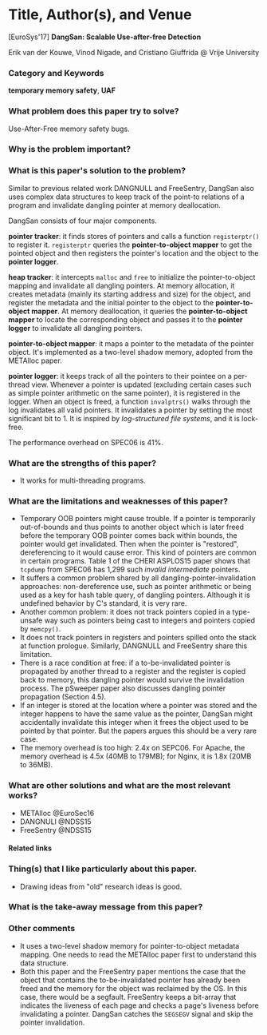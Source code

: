 # Title, Author(s), and Venue
[EuroSys'17] **DangSan: Scalable Use-after-free Detection**

Erik van der Kouwe, Vinod Nigade, and Cristiano Giuffrida
@ Vrije University

### Category and Keywords
**temporary memory safety**, **UAF**

### What problem does this paper try to solve?
Use-After-Free memory safety bugs.

### Why is the problem important?

### What is this paper's solution to the problem?
Similar to previous related work DANGNULL and FreeSentry, DangSan also
uses complex data structures to keep track of the point-to relations of a
program and invalidate dangling pointer at memory deallocation.

DangSan consists of four major components.

**pointer tracker**: it finds stores of pointers and calls a function
`registerptr()` to register it. `registerptr` queries the **pointer-to-object
mapper** to get the pointed object and then registers the pointer's location
and the object to the **pointer logger**.

**heap tracker**: it intercepts `malloc` and `free` to initialize the
pointer-to-object mapping and invalidate all dangling pointers.
At memory allocation, it creates metadata (mainly its starting address and size)
for the object, and register the metadata and the initial pointer to
the object to the **pointer-to-object mapper**.
At memory deallocation, it queries the **pointer-to-object mapper** to
locate the corresponding object and passes it to the **pointer logger** to
invalidate all dangling pointers.

**pointer-to-object mapper**: it maps a pointer to the metadata of the
pointer object. It's implemented as a two-level shadow memory, adopted
from the METAlloc paper.

**pointer logger**: it keeps track of all the pointers to their pointee on
a per-thread view. Whenever a pointer is updated (excluding certain cases
such as simple pointer arithmetic on the same pointer), it is registered in
the logger. When an object is freed, a function `invalptrs()` walks through the
log invalidates all valid pointers. It invalidates a pointer by setting
the most significant bit to 1.
It is inspired by *log-structured file systems*, and it is lock-free.

The performance overhead on SPEC06 is 41%.

### What are the strengths of this paper?
- It works for multi-threading programs.

### What are the limitations and weaknesses of this paper?
- Temporary OOB pointers might cause trouble. If a pointer is temporarily
  out-of-bounds and thus points to another object which is later freed before
  the temporary OOB pointer comes back within bounds, the pointer would get
  invalidated. Then when the pointer is "restored", dereferencing to it
  would cause error. This kind of pointers are common in certain programs.
  Table 1 of the CHERI ASPLOS15 paper shows that `tcpdump` from SPEC06 has
  1,299 such *invalid intermediate* pointers.
- It suffers a common problem shared by all dangling-pointer-invalidation
  approaches: non-dereference use, such as pointer arithmetic or being used
  as a key for hash table query, of dangling pointers. Although it is undefined
  behavior by C's standard, it is very rare.
- Another common problem: it does not track pointers copied in a type-unsafe
  way such as pointers being cast to integers and pointers copied by `memcpy()`.
- It does not track pointers in registers and pointers spilled onto the stack
  at function prologue. Similarly, DANGNULL and FreeSentry share this
  limitation.
- There is a race condition at free: if a to-be-invalidated pointer is
  propagated by another thread to a register and the register is copied back
  to memory, this dangling pointer would survive the invalidation process.
  The pSweeper paper also discusses dangling pointer propagation (Section 4.5).
- If an integer is stored at the location where a pointer was stored and
  the integer happens to have the same value as the pointer, DangSan might
  accidentally invalidate this integer when it frees the object used to be
  pointed by that pointer. But the papers argues this should be
  a very rare case.
- The memory overhead is too high: 2.4x on SEPC06. For Apache, the memory
  overhead is 4.5x (40MB to 179MB); for Nginx, it is 1.8x (20MB to 36MB).

### What are other solutions and what are the most relevant works?
- METAlloc @EuroSec16
- DANGNULl @NDSS15
- FreeSentry @NDSS15

#### Related links

### Thing(s) that I like particularly about this paper.
- Drawing ideas from "old" research ideas is good.

### What is the take-away message from this paper?

### Other comments
- It uses a two-level shadow memory for pointer-to-object metadata mapping.
  One needs to read the METAlloc paper first to understand this data structure.
- Both this paper and the FreeSentry paper mentions the case that the object
  that contains the to-be-invalidated pointer has already been freed and the
  memory for the object was reclaimed by the OS. In this case, there would be
  a segfault. FreeSentry keeps a bit-array that indicates the liveness of
  each page and checks a page's liveness before invalidating a pointer.
  DangSan catches the `SEGSEGV` signal and skip the pointer invalidation.
